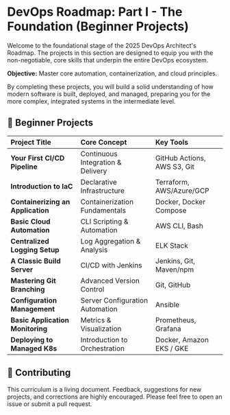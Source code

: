 # DevOps Roadmap: Part I - The Foundation (Beginner Projects)

Welcome to the foundational stage of the 2025 DevOps Architect's Roadmap. The projects in this section are designed to equip you with the non-negotiable, core skills that underpin the entire DevOps ecosystem.

**Objective:** Master core automation, containerization, and cloud principles.

By completing these projects, you will build a solid understanding of how modern software is built, deployed, and managed, preparing you for the more complex, integrated systems in the intermediate level.

## 🚀 Beginner Projects

| Project Title                     | Core Concept                      | Key Tools                   |
| :-------------------------------- | :-------------------------------- | :-------------------------- |
| **Your First CI/CD Pipeline**     | Continuous Integration & Delivery | GitHub Actions, AWS S3, Git |
| **Introduction to IaC**           | Declarative Infrastructure        | Terraform, AWS/Azure/GCP    |
| **Containerizing an Application** | Containerization Fundamentals     | Docker, Docker Compose      |
| **Basic Cloud Automation**        | CLI Scripting & Automation        | AWS CLI, Bash               |
| **Centralized Logging Setup**     | Log Aggregation & Analysis        | ELK Stack                   |
| **A Classic Build Server**        | CI/CD with Jenkins                | Jenkins, Git, Maven/npm     |
| **Mastering Git Branching**       | Advanced Version Control          | Git, GitHub                 |
| **Configuration Management**      | Server Configuration Automation   | Ansible                     |
| **Basic Application Monitoring**  | Metrics & Visualization           | Prometheus, Grafana         |
| **Deploying to Managed K8s**      | Introduction to Orchestration     | Docker, Amazon EKS / GKE    |

## 🤝 Contributing

This curriculum is a living document. Feedback, suggestions for new projects, and corrections are highly encouraged. Please feel free to open an issue or submit a pull request.
